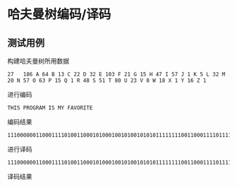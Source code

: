 # 哈夫曼树编码/译码

## 测试用例

构建哈夫曼树所用数据

```
27   186 A 64 B 13 C 22 D 32 E 103 F 21 G 15 H 47 I 57 J 1 K 5 L 32 M 20 N 57 O 63 P 15 Q 1 R 48 S 51 T 80 U 23 V 8 W 18 X 1 Y 16 Z 1
```

进行编码

```
THIS PROGRAM IS MY FAVORITE
```

编码结果

```
1110000001100011110100110001010001001010010101011111111001100011110111111100111110111110101011110101000001001101110010
```

进行译码

```
1110000001100011110100110001010001001010010101011111111001100011110111111100111110111110101011110101000001001101110010
```

译码结果
```
```